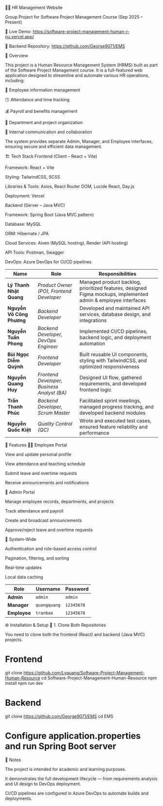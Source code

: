 🧑‍💼 HR Management Website

Group Project for Software Project Management Course (Sep 2025 – Present)

🔗 Live Demo: https://software-project-management-human-r-nu.vercel.app/

🔗 Backend Repository: https://github.com/George9071/EMS

📘 Overview

This project is a Human Resource Management System (HRMS) built as part of the Software Project Management course.
It is a full-featured web application designed to streamline and automate various HR operations, including:

👥 Employee information management

🕒 Attendance and time tracking

💰 Payroll and benefits management

🧭 Department and project organization

💬 Internal communication and collaboration

The system provides separate Admin, Manager, and Employee interfaces, ensuring secure and efficient data management.

🏗️ Tech Stack
Frontend (Client – React + Vite)

Framework: React + Vite

Styling: TailwindCSS, SCSS

Libraries & Tools: Axios, React Router DOM, Lucide React, Day.js

Deployment: Vercel

Backend (Server – Java MVC)

Framework: Spring Boot (Java MVC pattern)

Database: MySQL

ORM: Hibernate / JPA

Cloud Services: Aiven (MySQL hosting), Render (API hosting)

API Tools: Postman, Swagger

DevOps: Azure DevOps for CI/CD pipelines

| Name                      | Role                                        | Responsibilities                                                                                               |
| ------------------------- | ------------------------------------------- | -------------------------------------------------------------------------------------------------------------- |
| **Lý Thanh Nhật Quang**   | *Product Owner (PO), Frontend Developer*    | Managed product backlog, prioritized features, designed Figma mockups, implemented admin & employee interfaces |
| **Nguyễn Võ Công Phương** | *Backend Developer*                         | Developed and maintained API services, database design, and integrations                                       |
| **Nguyễn Tuấn Phong**     | *Backend Developer, DevOps Engineer*        | Implemented CI/CD pipelines, backend logic, and deployment automation                                          |
| **Bùi Ngọc Diễm Quỳnh**   | *Frontend Developer*                        | Built reusable UI components, styling with TailwindCSS, and optimized responsiveness                           |
| **Nguyễn Quang Huy**      | *Frontend Developer, Business Analyst (BA)* | Designed UI flow, gathered requirements, and developed frontend logic                                          |
| **Trần Thanh Phúc**       | *Backend Developer, Scrum Master*           | Facilitated sprint meetings, managed progress tracking, and developed backend modules                          |
| **Nguyễn Quốc Kiệt**      | *Quality Control (QC)*                      | Wrote and executed test cases, ensured feature reliability and performance                                     |

🚀 Features
🧑‍💻 Employee Portal

View and update personal profile

View attendance and teaching schedule

Submit leave and overtime requests

Receive announcements and notifications

🧭 Admin Portal

Manage employee records, departments, and projects

Track attendance and payroll

Create and broadcast announcements

Approve/reject leave and overtime requests

🧩 System-Wide

Authentication and role-based access control

Pagination, filtering, and sorting

Real-time updates

Local data caching

| Role         | Username     | Password   |
| ------------ | ------------ | ---------- |
| **Admin**    | `admin`      | `admin`    |
| **Manager**  | `quangquang` | `12345678` |
| **Employee** | `tranbao`    | `12345678` |

⚙️ Installation & Setup
🧩 1. Clone Both Repositories

You need to clone both the frontend (React) and backend (Java MVC) projects.

# Frontend
git clone https://github.com/Lyquang/Software-Project-Management-Human-Resource
cd Software-Project-Management-Human-Resource
npm install
npm run dev

# Backend
git clone https://github.com/George9071/EMS
cd EMS
# Configure application.properties and run Spring Boot server

🧠 Notes

The project is intended for academic and learning purposes.

It demonstrates the full development lifecycle — from requirements analysis and UI design to DevOps deployment.

CI/CD pipelines are configured in Azure DevOps to automate builds and deployments.

